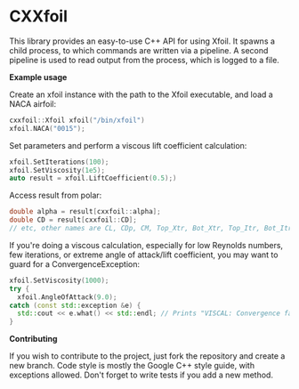 # CXXfoil

This library provides an easy-to-use C++ API for using Xfoil. It spawns a child process, to which commands are written via a pipeline. A second pipeline is used to read output from the process, which is logged to a file.

**Example usage**

Create an xfoil instance with the path to the Xfoil executable, and load a NACA airfoil:

~~~cpp
cxxfoil::Xfoil xfoil("/bin/xfoil")
xfoil.NACA("0015");
~~~

Set parameters and perform a viscous lift coefficient calculation:

~~~cpp
xfoil.SetIterations(100);
xfoil.SetViscosity(1e5);
auto result = xfoil.LiftCoefficient(0.5);)
~~~

Access result from polar:

~~~cpp
double alpha = result[cxxfoil::alpha];
double CD = result[cxxfoil::CD];
// etc, other names are CL, CDp, CM, Top_Xtr, Bot_Xtr, Top_Itr, Bot_Itr
~~~

If you're doing a viscous calculation, especially for low Reynolds numbers, few iterations, or extreme angle of attack/lift coefficient, you may want to guard for a ConvergenceException:

~~~cpp
xfoil.SetViscosity(1000);
try {
  xfoil.AngleOfAttack(9.0);
catch (const std::exception &e) {
  std::cout << e.what() << std::endl; // Prints "VISCAL: Convergence failed"
}
~~~

**Contributing**

If you wish to contribute to the project, just fork the repository and create a new branch. Code style is mostly the Google C++ style guide, with exceptions allowed. Don't forget to write tests if you add a new method.
